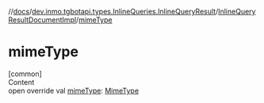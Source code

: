//[docs](../../../index.md)/[dev.inmo.tgbotapi.types.InlineQueries.InlineQueryResult](../index.md)/[InlineQueryResultDocumentImpl](index.md)/[mimeType](mime-type.md)



# mimeType  
[common]  
Content  
open override val [mimeType](mime-type.md): [MimeType](../../dev.inmo.tgbotapi.utils/-mime-type/index.md)  




